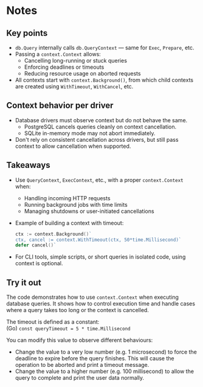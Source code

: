 # Notes

## Key points

- `db.Query` internally calls `db.QueryContext` — same for `Exec`, `Prepare`, etc.
- Passing a `context.Context` allows:
  - Cancelling long-running or stuck queries
  - Enforcing deadlines or timeouts
  - Reducing resource usage on aborted requests
- All contexts start with `context.Background()`, from which child contexts are created using `WithTimeout`, `WithCancel`, etc.

## Context behavior per driver

- Database drivers must observe context but do not behave the same.
  - PostgreSQL cancels queries cleanly on context cancellation.
  - SQLite in-memory mode may not abort immediately.
- Don't rely on consistent cancellation across drivers, but still pass context to allow cancellation when supported.

## Takeaways

- Use `QueryContext`, `ExecContext`, etc., with a proper `context.Context` when:
  - Handling incoming HTTP requests
  - Running background jobs with time limits
  - Managing shutdowns or user-initiated cancellations

- Example of building a context with timeout:  
    ```go  
    ctx := context.Background()`  
    ctx, cancel := context.WithTimeout(ctx, 50*time.Millisecond)`  
    defer cancel()`
    ```
- For CLI tools, simple scripts, or short queries in isolated code, using context is optional.

## Try it out

The code demonstrates how to use `context.Context` when executing database queries. It shows how to control execution time and handle cases where a query takes too long or the context is cancelled.

The timeout is defined as a constant:  
(Go) `const queryTimeout = 5 * time.Millisecond`

You can modify this value to observe different behaviours:

- Change the value to a very low number (e.g. 1 microsecond) to force the deadline to expire before the query finishes. This will cause the operation to be aborted and print a timeout message.
- Change the value to a higher number (e.g. 100 millisecond) to allow the query to complete and print the user data normally.

